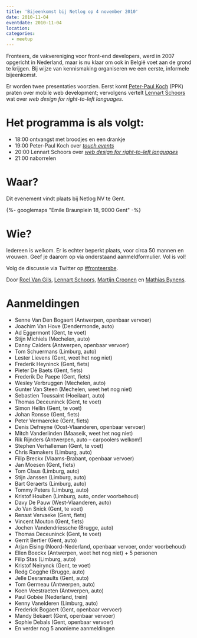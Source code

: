 ```yaml
---
title: 'Bijeenkomst bij Netlog op 4 november 2010'
date: 2010-11-04
eventdate: 2010-11-04
location:
categories:
  - meetup
---
```


Fronteers, de vakvereniging voor front-end developers, werd in 2007 opgericht in Nederland, maar is nu klaar om ook in België voet aan de grond te krijgen. Bij wijze van kennismaking organiseren we een eerste, informele bijeenkomst.

Er worden twee presentaties voorzien. Eerst komt [Peter-Paul Koch](http://www.quirksmode.org/about/) (PPK) praten over mobile web development; vervolgens vertelt [Lennart Schoors](http://lensco.be/) wat over _web design for right-to-left languages_.

# Het programma is als volgt:

- 18:00 ontvangst met broodjes en een drankje
- 19:00 Peter-Paul Koch over _[touch events](http://www.slideshare.net/pp.koch/the-touch-events)_
- 20:00 Lennart Schoors over _[web design for right-to-left languages](http://lensco.be/2010/11/05/web-design-for-right-to-left-languages/)_
- 21:00 naborrelen

# Waar?

Dit evenement vindt plaats bij Netlog NV te Gent.

{%- googlemaps "Emile Braunplein 18, 9000 Gent" -%}

# Wie?

Iedereen is welkom. Er is echter beperkt plaats, voor circa 50 mannen en vrouwen. Geef je daarom op via onderstaand aanmeldformulier. Vol is vol!

Volg de discussie via Twitter op [#fronteersbe](https://twitter.com/search?q=%23fronteersbe).

Door [Roel Van Gils](https://twitter.com/roelvangils), [Lennart Schoors](https://twitter.com/lensco), [Martijn Croonen](https://twitter.com/martijnc_) en [Mathias Bynens](https://twitter.com/mathias).

# Aanmeldingen

- Senne Van Den Bogaert (Antwerpen, openbaar vervoer)
- Joachim Van Hove (Dendermonde, auto)
- Ad Eggermont (Gent, te voet)
- Stijn Michiels (Mechelen, auto)
- Danny Calders (Antwerpen, openbaar vervoer)
- Tom Schuermans (Limburg, auto)
- Lester Lievens (Gent, weet het nog niet)
- Frederik Heyninck (Gent, fiets)
- Pieter De Baets (Gent, fiets)
- Frederik De Paepe (Gent, fiets)
- Wesley Verbruggen (Mechelen, auto)
- Gunter Van Steen (Mechelen, weet het nog niet)
- Sebastien Toussaint (Hoeilaart, auto)
- Thomas Deceuninck (Gent, te voet)
- Simon Hellin (Gent, te voet)
- Johan Ronsse (Gent, fiets)
- Peter Vermaercke (Gent, fiets)
- Denis Defreyne (Oost-Vlaanderen, openbaar vervoer)
- Mitch Vanderlinden (Maaseik, weet het nog niet)
- Rik Rijnders (Antwerpen, auto – carpoolers welkom!)
- Stephen Verhalleman (Gent, te voet)
- Chris Ramakers (Limburg, auto)
- Filip Breckx (Vlaams-Brabant, openbaar vervoer)
- Jan Moesen (Gent, fiets)
- Tom Claus (Limburg, auto)
- Stijn Janssen (Limburg, auto)
- Bart Geraerts (Limburg, auto)
- Tommy Peters (Limburg, auto)
- Kristof Houben (Limburg, auto, onder voorbehoud)
- Davy De Pauw (West-Vlaanderen, auto)
- Jo Van Snick (Gent, te voet)
- Renaat Vervaeke (Gent, fiets)
- Vincent Mouton (Gent, fiets)
- Jochen Vandendriessche (Brugge, auto)
- Thomas Deceuninck (Gent, te voet)
- Gerrit Bertier (Gent, auto)
- Arjan Eising (Noord-Nederland, openbaar vervoer, onder voorbehoud)
- Ellen Boeckx (Antwerpen, weet het nog niet) + 5 personen
- Filip Stas (Limburg, auto)
- Kristof Neirynck (Gent, te voet)
- Redg Cogghe (Brugge, auto)
- Jelle Desramaults (Gent, auto)
- Tom Germeau (Antwerpen, auto)
- Koen Veestraeten (Antwerpen, auto)
- Paul Gobée (Nederland, trein)
- Kenny Vanelderen (Limburg, auto)
- Frederick Bogaert (Gent, openbaar vervoer)
- Mandy Bekaert (Gent, openbaar vervoer)
- Sophie Debals (Gent, openbaar vervoer)
- En verder nog 5 anonieme aanmeldingen
